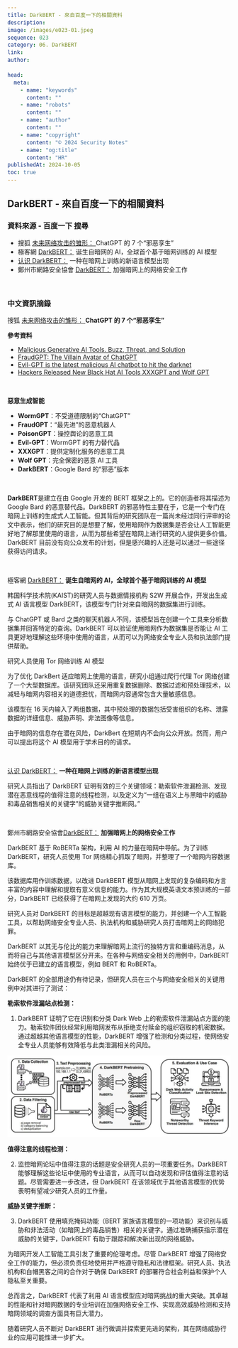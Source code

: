 ```yaml
---
title: DarkBERT - 來自百度一下的相關資料
description:
image: /images/e023-01.jpeg
sequence: 023
category: 06. DarkBERT
link:
author:

head:
  meta:
    - name: "keywords"
      content: ""
    - name: "robots"
      content: ""
    - name: "author"
      content: ""
    - name: "copyright"
      content: "© 2024 Security Notes"
    - name: "og:title"
      content: "HR"
publishedAt: 2024-10-05
toc: true
---
```


## DarkBERT - 來自百度一下的相關資料

### 資料來源 - 百度一下 搜尋

- 搜狐 <a href="https://www.sohu.com/a/717868184_99965609">未来网络攻击的雏形： </a> ChatGPT 的 7 个“邪恶孪生”
- 極客網 <a href="https://baijiahao.baidu.com/s?id=1766843446664379988&wfr=spider&for=pc">DarkBERT：</a> 诞生自暗网的 AI，全球首个基于暗网训练的 AI 模型
- <a href="https://baijiahao.baidu.com/s?id=1766773862976075862&wfr=spider&for=pc">认识 DarkBERT：</a> 一种在暗网上训练的新语言模型出现
- 鄭州市網路安全協會 <a href="https://www.zzwa.org.cn/5656/">DarkBERT：</a> 加强暗网上的网络安全工作

<br>

### 中文資訊摘錄

搜狐 <a href="https://www.sohu.com/a/717868184_99965609">未来网络攻击的雏形： </a> **ChatGPT 的 7 个“邪恶孪生”**

**參考資料**

- <a href="https://heimdalsecurity.com/blog/malicious-generative-ai-tools-solution/">Malicious Generative AI Tools. Buzz, Threat, and Solution</a>
- <a href="https://netenrich.com/blog/fraudgpt-the-villain-avatar-of-chatgpt">FraudGPT: The Villain Avatar of ChatGPT</a>
- <a href="https://www.cybersecurityconnect.com.au/technology/9420-evil-gpt-is-the-latest-malicious-ai-chatbot-to-hit-the-darknet">Evil-GPT is the latest malicious AI chatbot to hit the darknet</a>
- <a href="https://cybersecuritynews.com/black-hat-ai-tools-xxxgpt-and-wolf-gpt/">Hackers Released New Black Hat AI Tools XXXGPT and Wolf GPT</a>

<br>

**惡意生成智能**

- **WormGPT**：不受道德限制的“ChatGPT”
- **FraudGPT**：“最先进”的恶意机器人
- **PoisonGPT**：操控舆论的恶意工具
- **Evil-GPT**：WormGPT 的有力替代品
- **XXXGPT**：提供定制化服务的恶意工具
- **Wolf GPT**：完全保密的恶意 AI 工具
- **DarkBERT**：Google Bard 的“邪恶”版本

<br>

**DarkBERT**是建立在由 Google 开发的 BERT 框架之上的。它的创造者将其描述为 Google Bard 的恶意替代品。DarkBERT 的邪恶特性主要在于，它是一个专门在暗网上训练的生成式人工智能。但其背后的研究团队在一篇尚未经过同行评审的论文中表示，他们的研究目的是想要了解，使用暗网作为数据集是否会让人工智能更好地了解那里使用的语言，从而为那些希望在暗网上进行研究的人提供更多价值。DarkBERT 目前没有向公众发布的计划，但是感兴趣的人还是可以通过一些途径获得访问请求。

<br>

極客網 <a href="https://baijiahao.baidu.com/s?id=1766843446664379988&wfr=spider&for=pc">DarkBERT：</a> **诞生自暗网的 AI，全球首个基于暗网训练的 AI 模型**

韩国科学技术院(KAIST)的研究人员与数据情报机构 S2W 开展合作，开发出生成式 AI 语言模型 DarkBERT，该模型专门针对来自暗网的数据集进行训练。

与 ChatGPT 或 Bard 之类的聊天机器人不同，该模型旨在创建一个工具来分析数据集并回答特定的查询。DarkBERT 可以验证使用暗网作为数据集是否能让 AI 工具更好地理解这些环境中使用的语言，从而可以为网络安全专业人员和执法部门提供帮助。

研究人员使用 Tor 网络训练 AI 模型

为了优化 DarkBert 适应暗网上使用的语言，研究小组通过爬行代理 Tor 网络创建了一个大型数据库。该研究团队还采用重复数据删除、数据过滤和预处理技术，以减轻与暗网内容相关的道德担忧，而暗网内容通常包含大量敏感信息。

该模型在 16 天内输入了两组数据，其中预处理的数据包括受害组织的名称、泄露数据的详细信息、威胁声明、非法图像等信息。

由于暗网的信息存在潜在风险，DarkBert 在短期内不会向公众开放。然而，用户可以提出将这个 AI 模型用于学术目的的请求。

<br>

<a href="https://baijiahao.baidu.com/s?id=1766773862976075862&wfr=spider&for=pc">认识 DarkBERT：</a> **一种在暗网上训练的新语言模型出现**

研究人员指出了 DarkBERT 证明有效的三个关键领域：勒索软件泄漏检测、发现潜在恶意线程的值得注意的线程检测，以及定义为“一组在语义上与黑暗中的威胁和毒品销售相关的关键字”的威胁关键字推断网。”

<br>

鄭州市網路安全協會<a href="https://www.zzwa.org.cn/5656/">DarkBERT：</a> **加强暗网上的网络安全工作**

DarkBERT 基于 RoBERTa 架构，利用 AI 的力量在暗网中导航。为了训练 DarkBERT，研究人员使用 Tor 网络精心抓取了暗网，并整理了一个暗网内容数据库。

该数据库用作训练数据，以改进 DarkBERT 模型从暗网上发现的复杂编码和方言丰富的内容中理解和提取有意义信息的能力。作为其大规模英语文本预训练的一部分，DarkBERT 已经获得了在暗网上发现的大约 610 万页。

研究人员对 DarkBERT 的目标是超越现有语言模型的能力，并创建一个人工智能工具，以帮助网络安全专业人员、执法机构和威胁研究人员打击暗网上的网络犯罪。

DarkBERT 以其无与伦比的能力来理解暗网上流行的独特方言和重编码消息，从而将自己与其他语言模型区分开来。在各种与网络安全相关的用例中，DarkBERT 始终优于已建立的语言模型，例如 BERT 和 RoBERTa。

DarkBERT 的全部用途仍有待记录，但研究人员在三个与网络安全相关的关键用例中对其进行了测试：

**勒索软件泄漏站点检测：**

1. DarkBERT 证明了它在识别和分类 Dark Web 上的勒索软件泄漏站点方面的能力。勒索软件团伙经常利用暗网发布从拒绝支付赎金的组织窃取的机密数据。通过超越其他语言模型的性能，DarkBERT 增强了检测和分类过程，使网络安全专业人员能够有效降低与此类泄漏相关的风险。

![e023-01.jpg](/images/e023-01.jpg)

**值得注意的线程检测：**

2. 监控暗网论坛中值得注意的话题是安全研究人员的一项重要任务。DarkBERT 能够理解这些论坛中使用的专业语言，从而可以自动发现和评估值得注意的话题。尽管需要进一步改进，但 DarkBERT 在该领域优于其他语言模型的优势表明有望减少研究人员的工作量。

**威胁关键字推断：**

3. DarkBERT 使用填充掩码功能（BERT 家族语言模型的一项功能）来识别与威胁和非法活动（如暗网上的毒品销售）相关的关键字。通过准确捕获指示潜在威胁的关键字，DarkBERT 有助于跟踪和解决新出现的网络威胁。

为暗网开发人工智能工具引发了重要的伦理考虑。尽管 DarkBERT 增强了网络安全工作的能力，但必须负责任地使用并严格遵守隐私和法律框架。研究人员、执法机构和白帽黑客之间的合作对于确保 DarkBERT 的部署符合社会利益和保护个人隐私至关重要。

总而言之，DarkBERT 代表了利用 AI 语言模型应对暗网挑战的重大突破。其卓越的性能和针对暗网数据的专业培训在加强网络安全工作、实现高效威胁检测和支持暗网领域的调查方面具有巨大潜力。

随着研究人员不断对 DarkBERT 进行微调并探索更先进的架构，其在网络威胁行业的应用可能性进一步扩大。
